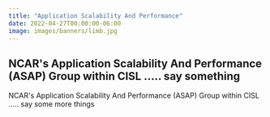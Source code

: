 ```yaml
---
title: "Application Scalability And Performance"
date: 2022-04-27T00:00:00-06:00
image: images/banners/limb.jpg
---
```


NCAR's Application Scalability And Performance (ASAP) Group within CISL ..... say something
---

NCAR's Application Scalability And Performance (ASAP) Group within CISL ..... say some more things
